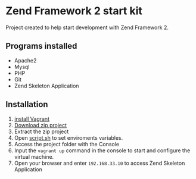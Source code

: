 Zend Framework 2 start kit
==========================
Project created to help start development with Zend Framework 2.

## Programs installed ##
* Apache2
* Mysql
* PHP
* Git
* Zend Skeleton Application

## Installation ##
1. [install Vagrant](http://www.vagrantup.com/)
2. [Download zip project](https://github.com/luizventurote/ZF2-start-kit/archive/master.zip)
3. Extract the zip project
4. Open [script.sh](https://github.com/luizventurote/ZF2-start-kit/blob/master/script.sh) to set enviroments variables.
5. Access the project folder with the Console
6. Input the `vagrant up` command in the console to start and configure the virtual machine.
7. Open your browser and enter `192.168.33.10` to access Zend Skeleton Application